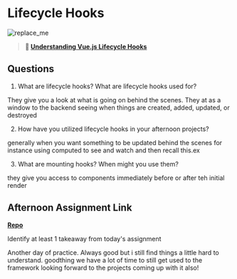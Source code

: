 # Lifecycle Hooks

![replace_me](https://codeworks.blob.core.windows.net/public/assets/img/illustrations/placeholder.svg)

> **📖 [Understanding Vue.js Lifecycle Hooks](https://codeworksacademy.com/fs-student-guide/resources/wk6/03-Vue-Lifecycle-Hooks)**

## Questions

1. What are lifecycle hooks? What are lifecycle hooks used for?

They give you a look at what is going on behind the scenes. They at as a window to the backend seeing when things are created, added, updated, or destroyed

2. How have you utilized lifecycle hooks in your afternoon projects?

generally when you want something to be updated behind the scenes for instance using computed to see and watch and then recall this.ex

3. What are mounting hooks? When might you use them?

they give you access to components immediately before or after teh initial render

## Afternoon Assignment Link

**[Repo](https://github.com/GregBullington/late-fall21-gregslist-vue)**

Identify at least 1 takeaway from today's assignment

Another day of practice. Always good but i still find things a little hard to understand. goodthing we have a lot of time to still get used to the framework 
looking forward to the projects coming up with it also!
